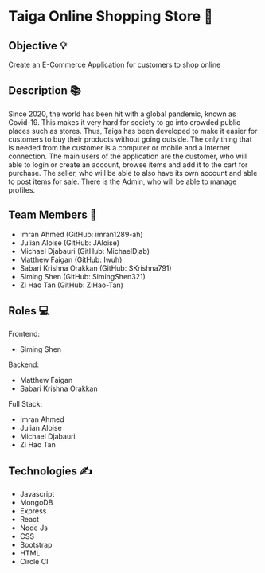 # Taiga Online Shopping Store :star_struck:



## Objective :bulb:

Create an E-Commerce Application for customers to shop online 

## Description :books:

Since 2020, the world has been hit with a global pandemic, known as Covid-19. This makes it very hard for society to go into crowded public places such as stores. Thus, Taiga has been developed to make it easier for customers to buy their products without going outside. The only thing that is needed from the customer is a computer or mobile and a Internet connection. The main users of the application are the customer, who will able to login or create an account, browse items and add it to the cart for purchase. The seller, who will be able to also have its own account and able to post items for sale. There is the Admin, who will be able to manage profiles. 

## Team Members :busts_in_silhouette:
- Imran Ahmed (GitHub: imran1289-ah)
- Julian Aloise (GitHub: JAloise)
- Michael Djabauri (GitHub: MichaelDjab)
- Matthew Faigan (GitHub: Iwuh)
- Sabari Krishna Orakkan (GitHub: SKrishna791)
- Siming Shen (GitHub: SimingShen321)
- Zi Hao Tan (GitHub: ZiHao-Tan)

## Roles :computer:

Frontend:
- Siming Shen

Backend:
- Matthew Faigan
- Sabari Krishna Orakkan

Full Stack:
- Imran Ahmed
- Julian Aloise
- Michael Djabauri
- Zi Hao Tan

## Technologies 	:writing_hand:
- Javascript
- MongoDB
- Express
- React
- Node Js
- CSS
- Bootstrap
- HTML
- Circle CI

